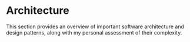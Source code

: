 # Architecture

This section provides an overview of important software architecture and design patterns, along with my personal assessment of their complexity.
